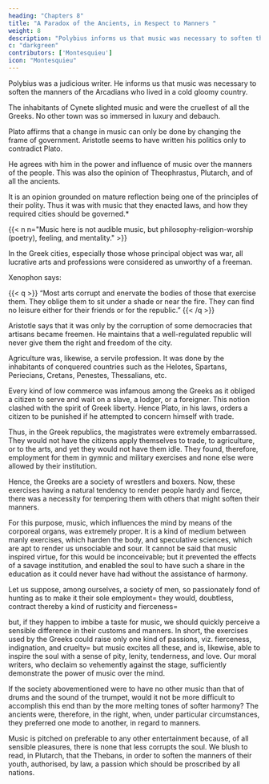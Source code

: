 ```yaml
---
heading: "Chapters 8"
title: "A Paradox of the Ancients, in Respect to Manners "
weight: 8
description: "Polybius informs us that music was necessary to soften the manners of the Arcadians who lived in a cold gloomy country"
c: "darkgreen"
contributors: ['Montesquieu']
icon: "Montesquieu"
---
```





Polybius was a judicious writer. He informs us that music was necessary to soften the manners of the Arcadians who lived in a cold gloomy country.

The inhabitants of Cynete slighted music and were the cruellest of all the Greeks. No other town was so immersed in luxury and debauch. 

Plato affirms that a change in music can only be done by changing the frame of government.  Aristotle seems to have written his politics only to contradict Plato. 

He agrees with him in the power and influence of music over the manners of the people.  This was also the opinion of Theophrastus, Plutarch, and of all the ancients. 

It is an opinion grounded on mature reflection being one of the principles of their polity. Thus it was with music that they enacted laws, and how they required cities should be governed.*

{{< n n="Music here is not audible music, but philosophy-religion-worship (poetry), feeling, and mentality." >}}

In the Greek cities, especially those whose principal object was war, all lucrative arts and professions were considered as unworthy of a freeman. 

Xenophon says:

{{< q >}}
“Most arts corrupt and enervate the bodies of those that exercise them. They oblige them to sit under a shade or near the fire. They can find no leisure either for their friends or for the republic.” 
{{< /q >}}

Aristotle says that it was only by the corruption of some democracies that artisans became freemen. He maintains that a well-regulated republic will never give them the right and freedom of the city.

Agriculture was, likewise, a servile profession. It was done by the inhabitants of conquered countries such as the Helotes, Spartans, Periecians, Cretans, Penestes, Thessalians, etc.

Every kind of low commerce was infamous among the Greeks as it obliged a citizen to serve and wait on a slave, a lodger, or a foreigner. This notion clashed with the spirit of Greek liberty. Hence Plato, in his laws, orders a citizen to be punished if he attempted to concern himself with trade.

Thus, in the Greek republics, the magistrates were extremely embarrassed. They would not have the citizens apply themselves to trade, to agriculture, or to the arts, and yet they would not have them idle. They found, therefore, employment for them in gymnic and military exercises and none else were allowed by their institution.

Hence, the Greeks are a society of wrestlers and boxers. Now, these exercises having a natural tendency to render people hardy and fierce, there was a necessity for tempering them with others that might soften their manners. 

For this purpose, music, which influences the mind by means of the corporeal organs, was extremely proper. It is a kind of medium between manly exercises, which harden the body, and speculative sciences, which are apt to render us unsociable and sour. It cannot be said that music inspired virtue, for this would be inconceivable; but it prevented the effects of a savage institution, and enabled the soul to have such a share in the education as it could never have had without the assistance of harmony.

Let us suppose, among ourselves, a society of men, so passionately fond of hunting as to make it their sole employment=  they would, doubtless, contract thereby a kind of rusticity and fierceness=  

but, if they happen to imbibe a taste for music, we should quickly perceive a sensible difference in their customs and manners. In short, the exercises used by the Greeks could raise only one kind of passions, viz. fierceness, indignation, and cruelty=  but music excites all these, and is, likewise, able to inspire the soul with a sense of pity, lenity, tenderness, and love. Our moral writers, who declaim so vehemently against the stage, sufficiently demonstrate the power of music over the mind.

If the society abovementioned were to have no other music than that of drums and the sound of the trumpet, would it not be more difficult to accomplish this end than by the more melting tones of softer harmony? The ancients were, therefore, in the right, when, under particular circumstances, they preferred one mode to another, in regard to manners.

Music is pitched on preferable to any other entertainment because, of all sensible pleasures, there is none that less corrupts the soul. We blush to read, in Plutarch, that the Thebans, in order to soften the manners of their youth, authorised, by law, a passion which should be proscribed by all nations.

